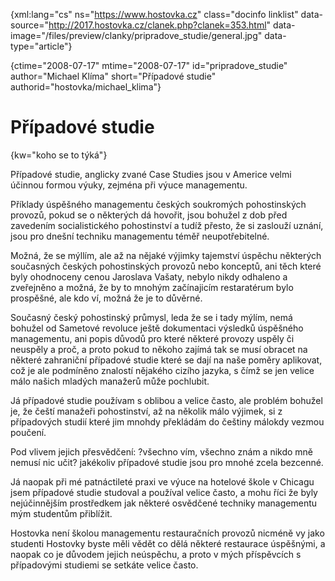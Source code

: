 
{xml:lang="cs" ns="https://www.hostovka.cz" class="docinfo linklist" data-source="http://2017.hostovka.cz/clanek.php?clanek=353.html" data-image="/files/preview/clanky/pripradove_studie/general.jpg" data-type="article"}

{ctime="2008-07-17" mtime="2008-07-17" id="pripradove\_studie" author="Michael Klíma" short="Případové studie" authorid="hostovka/michael\_klima"}

# Případové studie

<!-- generated attribute kw by user_udpatekw.sh on 2020-02-28, do not edit -->

{kw="koho se to týká"}

Případové studie, anglicky zvané Case Studies jsou v Americe velmi účinnou formou výuky, zejména při výuce managementu.

Příklady úspěšného managementu českých soukromých pohostinských provozů, pokud se o některých dá hovořit, jsou bohužel z dob před zavedením socialistického pohostinství a tudíž přesto, že si zaslouží uznání, jsou pro dnešní techniku managementu téměř neupotřebitelné.

Možná, že se mýllím, ale až na nějaké výjimky tajemství úspěchu některých současných českých pohostinských provozů nebo konceptů, ani těch které byly ohodnoceny cenou Jaroslava Vašaty, nebylo nikdy odhaleno a zveřejněno a možná, že by to mnohým začínajicím restaratérum bylo prospěšné, ale kdo ví, možná že je to důvěrné.

Současný český pohostinský průmysl, leda že se i tady mýlím, nemá bohužel od Sametové revoluce ještě dokumentaci výsledků úspěšného managementu, ani popis důvodů pro které některé provozy uspěly či neuspěly a proč, a proto pokud to někoho zajímá tak se musí obracet na některé zahraniční případové studie které se dají na naše poměry aplikovat, což je ale podmíněno znalostí nějakého cizího jazyka, s čímž se jen velice málo našich mladých manažerů může pochlubit.

Já případové studie používam s oblibou a velice často, ale problém bohužel je, že čeští manažeři pohostinství, až na několik málo výjimek, si z případových studií které jim mnohdy překládám do češtiny málokdy vezmou poučení.

Pod vlivem jejich přesvědčení: ?všechno vím, všechno znám a nikdo mně nemusí nic učit? jakékoliv případové studie jsou pro mnohé zcela bezcenné.

Já naopak při mé patnáctileté praxi ve výuce na hotelové škole v Chicagu jsem případové studie studoval a používal velice často, a mohu říci že byly nejúčinnějším prostředkem jak některé osvědčené techniky managementu mým studentům přiblížit.

Hostovka není školou managementu restauračních provozů nicméně vy jako studenti Hostovky byste měli vědět co dělá některé restaurace úspěšnými, a naopak co je důvodem jejich neúspěchu, a proto v mých příspěvcích s případovými studiemi se setkáte velice často.

